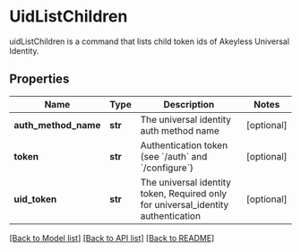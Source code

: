 # UidListChildren

uidListChildren is a command that lists child token ids of Akeyless Universal Identity.
## Properties
Name | Type | Description | Notes
------------ | ------------- | ------------- | -------------
**auth_method_name** | **str** | The universal identity auth method name | [optional] 
**token** | **str** | Authentication token (see &#x60;/auth&#x60; and &#x60;/configure&#x60;) | [optional] 
**uid_token** | **str** | The universal identity token, Required only for universal_identity authentication | [optional] 

[[Back to Model list]](../README.md#documentation-for-models) [[Back to API list]](../README.md#documentation-for-api-endpoints) [[Back to README]](../README.md)


